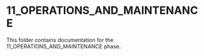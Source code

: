 # 11_OPERATIONS_AND_MAINTENANCE

This folder contains documentation for the 11_OPERATIONS_AND_MAINTENANCE phase.

